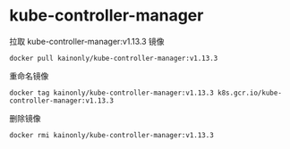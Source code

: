 # kube-controller-manager

拉取 kube-controller-manager:v1.13.3 镜像

```shell
docker pull kainonly/kube-controller-manager:v1.13.3
```

重命名镜像

```shell
docker tag kainonly/kube-controller-manager:v1.13.3 k8s.gcr.io/kube-controller-manager:v1.13.3
```

删除镜像

```shell
docker rmi kainonly/kube-controller-manager:v1.13.3
```
